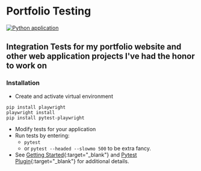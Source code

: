 
# Portfolio Testing

[![Python application](https://github.com/Thomas-Basham/portfolio-testing/actions/workflows/python-app.yml/badge.svg)](https://github.com/Thomas-Basham/portfolio-testing/actions/workflows/python-app.yml)

## Integration Tests for my portfolio website and other web application projects I've had the honor to work on

### Installation

- Create and activate virtual environment

```console
pip install playwright
playwright install
pip install pytest-playwright
```

- Modify tests for your application
- Run tests by entering:
  - `pytest`
  - or `pytest --headed --slowmo 500` to be extra fancy.
- See [Getting Started](https://playwright.dev/python/docs/intro){:target="_blank"} and [Pytest Plugin](https://playwright.dev/python/docs/test-runners){:target="_blank"} for additional details.
